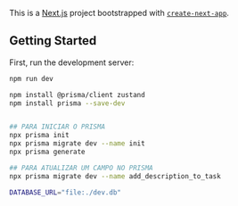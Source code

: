 This is a [Next.js](https://nextjs.org) project bootstrapped with [`create-next-app`](https://nextjs.org/docs/app/api-reference/cli/create-next-app).

## Getting Started

First, run the development server:

```bash
npm run dev

npm install @prisma/client zustand
npm install prisma --save-dev


## PARA INICIAR O PRISMA
npx prisma init
npx prisma migrate dev --name init
npx prisma generate

## PARA ATUALIZAR UM CAMPO NO PRISMA
npx prisma migrate dev --name add_description_to_task

DATABASE_URL="file:./dev.db"
```
